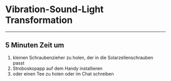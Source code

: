 # Vibration-Sound-Light Transformation 

---
## 5 Minuten Zeit um 

1. kleinen Schraubenzieher zu holen, der in die Solarzellenschrauben passt
2. Stroboskopapp auf dem Handy installieren
3. oder einen Tee zu holen oder im Chat schreiben
